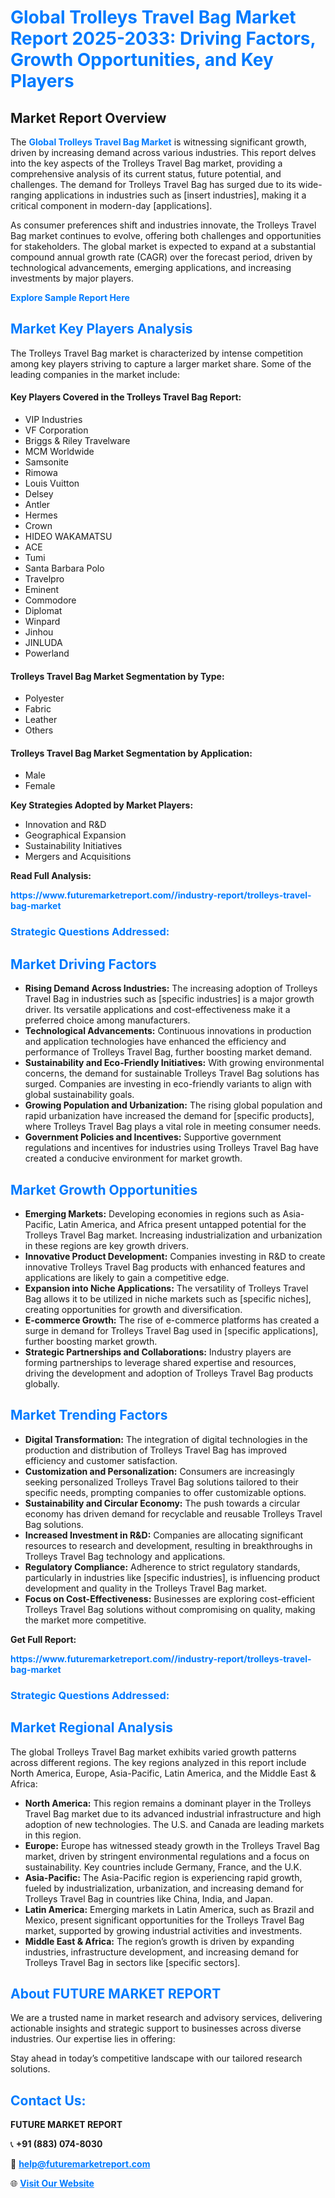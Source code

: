 <h1 style="color: #007BFF;">Global Trolleys Travel Bag Market Report 2025-2033: Driving Factors, Growth Opportunities, and Key Players</h1>

<section id="overview">
<h2>Market Report Overview</h2>
<p>The <a href="https://www.futuremarketreport.com//industry-report/trolleys-travel-bag-market" style="color: #007BFF; text-decoration: none;"><strong>Global Trolleys Travel Bag Market</strong></a> is witnessing significant growth, driven by increasing demand across various industries. This report delves into the key aspects of the Trolleys Travel Bag market, providing a comprehensive analysis of its current status, future potential, and challenges. The demand for Trolleys Travel Bag has surged due to its wide-ranging applications in industries such as [insert industries], making it a critical component in modern-day [applications].</p>
<p>As consumer preferences shift and industries innovate, the Trolleys Travel Bag market continues to evolve, offering both challenges and opportunities for stakeholders. The global market is expected to expand at a substantial compound annual growth rate (CAGR) over the forecast period, driven by technological advancements, emerging applications, and increasing investments by major players.</p>
</section>

<section id="overview">
<p><a href="https://www.futuremarketreport.com//request-sample/reportId=47707" style="color: #007BFF; text-decoration: none;"><strong>Explore Sample Report Here</strong></a></p>
</section>

<section id="key-players">
<h2 style="color: #007BFF;">Market Key Players Analysis</h2>
<p>The Trolleys Travel Bag market is characterized by intense competition among key players striving to capture a larger market share. Some of the leading companies in the market include:</p>
<h4>Key Players Covered in the Trolleys Travel Bag Report:</h4>
<ul><li>VIP Industries</li><li>VF Corporation</li><li>Briggs &amp; Riley Travelware</li><li>MCM Worldwide</li><li>Samsonite</li><li>Rimowa</li><li>Louis Vuitton</li><li>Delsey</li><li>Antler</li><li>Hermes</li><li>Crown</li><li>HIDEO WAKAMATSU</li><li>ACE</li><li>Tumi</li><li>Santa Barbara Polo</li><li>Travelpro</li><li>Eminent</li><li>Commodore</li><li>Diplomat</li><li>Winpard</li><li>Jinhou</li><li>JINLUDA</li><li>Powerland</li></ul>
<h4>Trolleys Travel Bag Market Segmentation by Type:</h4>
<ul><li>Polyester</li><li>Fabric</li><li>Leather</li><li>Others</li></ul>

<h4>Trolleys Travel Bag Market Segmentation by Application:</h4>
<ul><li>Male</li><li>Female</li></ul>
<p><strong>Key Strategies Adopted by Market Players:</strong></p>
<ul>
<li>Innovation and R&D</li>
<li>Geographical Expansion</li>
<li>Sustainability Initiatives</li>
<li>Mergers and Acquisitions</li>
</ul>
</section>

<section>
<p><strong>Read Full Analysis: </strong></p><a href="https://www.futuremarketreport.com//industry-report/trolleys-travel-bag-market" style="color: #007BFF; text-decoration: none;"><strong>https://www.futuremarketreport.com//industry-report/trolleys-travel-bag-market</strong></a>
<h3 style="color: #007BFF;">Strategic Questions Addressed:</h3>
</section>

<section id="driving-factors">
<h2 style="color: #007BFF;">Market Driving Factors</h2>
<ul>
<li><strong>Rising Demand Across Industries:</strong> The increasing adoption of Trolleys Travel Bag in industries such as [specific industries] is a major growth driver. Its versatile applications and cost-effectiveness make it a preferred choice among manufacturers.</li>
<li><strong>Technological Advancements:</strong> Continuous innovations in production and application technologies have enhanced the efficiency and performance of Trolleys Travel Bag, further boosting market demand.</li>
<li><strong>Sustainability and Eco-Friendly Initiatives:</strong> With growing environmental concerns, the demand for sustainable Trolleys Travel Bag solutions has surged. Companies are investing in eco-friendly variants to align with global sustainability goals.</li>
<li><strong>Growing Population and Urbanization:</strong> The rising global population and rapid urbanization have increased the demand for [specific products], where Trolleys Travel Bag plays a vital role in meeting consumer needs.</li>
<li><strong>Government Policies and Incentives:</strong> Supportive government regulations and incentives for industries using Trolleys Travel Bag have created a conducive environment for market growth.</li>
</ul>
</section>

<section id="growth-opportunities">
<h2 style="color: #007BFF;">Market Growth Opportunities</h2>
<ul>
<li><strong>Emerging Markets:</strong> Developing economies in regions such as Asia-Pacific, Latin America, and Africa present untapped potential for the Trolleys Travel Bag market. Increasing industrialization and urbanization in these regions are key growth drivers.</li>
<li><strong>Innovative Product Development:</strong> Companies investing in R&D to create innovative Trolleys Travel Bag products with enhanced features and applications are likely to gain a competitive edge.</li>
<li><strong>Expansion into Niche Applications:</strong> The versatility of Trolleys Travel Bag allows it to be utilized in niche markets such as [specific niches], creating opportunities for growth and diversification.</li>
<li><strong>E-commerce Growth:</strong> The rise of e-commerce platforms has created a surge in demand for Trolleys Travel Bag used in [specific applications], further boosting market growth.</li>
<li><strong>Strategic Partnerships and Collaborations:</strong> Industry players are forming partnerships to leverage shared expertise and resources, driving the development and adoption of Trolleys Travel Bag products globally.</li>
</ul>
</section>

<section id="trending-factors">
<h2 style="color: #007BFF;">Market Trending Factors</h2>
<ul>
<li><strong>Digital Transformation:</strong> The integration of digital technologies in the production and distribution of Trolleys Travel Bag has improved efficiency and customer satisfaction.</li>
<li><strong>Customization and Personalization:</strong> Consumers are increasingly seeking personalized Trolleys Travel Bag solutions tailored to their specific needs, prompting companies to offer customizable options.</li>
<li><strong>Sustainability and Circular Economy:</strong> The push towards a circular economy has driven demand for recyclable and reusable Trolleys Travel Bag solutions.</li>
<li><strong>Increased Investment in R&D:</strong> Companies are allocating significant resources to research and development, resulting in breakthroughs in Trolleys Travel Bag technology and applications.</li>
<li><strong>Regulatory Compliance:</strong> Adherence to strict regulatory standards, particularly in industries like [specific industries], is influencing product development and quality in the Trolleys Travel Bag market.</li>
<li><strong>Focus on Cost-Effectiveness:</strong> Businesses are exploring cost-efficient Trolleys Travel Bag solutions without compromising on quality, making the market more competitive.</li>
</ul>
</section>

<section>
<p><strong>Get Full Report: </strong></p><a href="https://www.futuremarketreport.com//industry-report/trolleys-travel-bag-market" style="color: #007BFF; text-decoration: none;"><strong>https://www.futuremarketreport.com//industry-report/trolleys-travel-bag-market</strong></a>
<h3 style="color: #007BFF;">Strategic Questions Addressed:</h3>
</section>


<section id="regional-analysis">
<h2 style="color: #007BFF;">Market Regional Analysis</h2>
<p>The global Trolleys Travel Bag market exhibits varied growth patterns across different regions. The key regions analyzed in this report include North America, Europe, Asia-Pacific, Latin America, and the Middle East & Africa:</p>
<ul>
<li><strong>North America:</strong> This region remains a dominant player in the Trolleys Travel Bag market due to its advanced industrial infrastructure and high adoption of new technologies. The U.S. and Canada are leading markets in this region.</li>
<li><strong>Europe:</strong> Europe has witnessed steady growth in the Trolleys Travel Bag market, driven by stringent environmental regulations and a focus on sustainability. Key countries include Germany, France, and the U.K.</li>
<li><strong>Asia-Pacific:</strong> The Asia-Pacific region is experiencing rapid growth, fueled by industrialization, urbanization, and increasing demand for Trolleys Travel Bag in countries like China, India, and Japan.</li>
<li><strong>Latin America:</strong> Emerging markets in Latin America, such as Brazil and Mexico, present significant opportunities for the Trolleys Travel Bag market, supported by growing industrial activities and investments.</li>
<li><strong>Middle East & Africa:</strong> The region’s growth is driven by expanding industries, infrastructure development, and increasing demand for Trolleys Travel Bag in sectors like [specific sectors].</li>
</ul>
</section>

<footer>
<h2 style="color: #007BFF;">About FUTURE MARKET REPORT</h2>
<p>We are a trusted name in market research and advisory services, delivering actionable insights and strategic support to businesses across diverse industries. Our expertise lies in offering:</p>

<p>Stay ahead in today’s competitive landscape with our tailored research solutions.</p>

<h2 style="color: #007BFF;">Contact Us:</h2>
<p><strong>FUTURE MARKET REPORT</strong></p>
<p>📞 <strong>+91 (883) 074-8030</strong></p>
<p>📧 <strong><a href="mailto:help@futuremarketreport.com" style="color: #007BFF;">help@futuremarketreport.com</a></strong></p>
<p>🌐 <strong><a href="https://www.futuremarketreport.com/" style="color: #007BFF;">Visit Our Website</a></strong></p>
</footer>